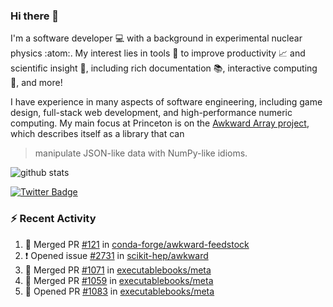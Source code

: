 ### Hi there 👋 

I'm a software developer 💻 with a background in experimental nuclear physics :atom:. My interest lies in tools :wrench: to improve productivity :chart_with_upwards_trend: and scientific insight :telescope:, including rich documentation 📚, interactive computing 🧮, and more! 

I have experience in many aspects of software engineering, including game design, full-stack web development, and high-performance numeric computing. My main focus at Princeton is on the [Awkward Array project](awkward-array.org/), which describes itself as a library that can 
> manipulate JSON-like data with NumPy-like idioms.

![github stats](https://github-readme-stats.vercel.app/api?username=agoose77&show_icons=true&hide_rank=true&hide_title=true&bg_color=30,e76445,904e95&text_color=efe3ec&icon_color=efe3ec)
<!--
**agoose77/agoose77** is a ✨ _special_ ✨ repository because its `README.md` (this file) appears on your GitHub profile.

Here are some ideas to get you started:

- 🔭 I’m currently working on ...
- 🌱 I’m currently learning ...
- 👯 I’m looking to collaborate on ...
- 🤔 I’m looking for help with ...
- 💬 Ask me about ...
- 📫 How to reach me: ...
- 😄 Pronouns: ...
- ⚡ Fun fact: ...
-->

[![Twitter Badge](https://img.shields.io/twitter/follow/agoose77?style=flat-square&logo=Twitter&logoColor=white&color=cornflowerblue)](https://twitter.com/agoose77)

### :zap: Recent Activity

<!--START_SECTION:activity-->
1. 🎉 Merged PR [#121](https://github.com/conda-forge/awkward-feedstock/pull/121) in [conda-forge/awkward-feedstock](https://github.com/conda-forge/awkward-feedstock)
2. ❗ Opened issue [#2731](https://github.com/scikit-hep/awkward/issues/2731) in [scikit-hep/awkward](https://github.com/scikit-hep/awkward)
3. 🎉 Merged PR [#1071](https://github.com/executablebooks/meta/pull/1071) in [executablebooks/meta](https://github.com/executablebooks/meta)
4. 🎉 Merged PR [#1059](https://github.com/executablebooks/meta/pull/1059) in [executablebooks/meta](https://github.com/executablebooks/meta)
5. 💪 Opened PR [#1083](https://github.com/executablebooks/meta/pull/1083) in [executablebooks/meta](https://github.com/executablebooks/meta)
<!--END_SECTION:activity-->
